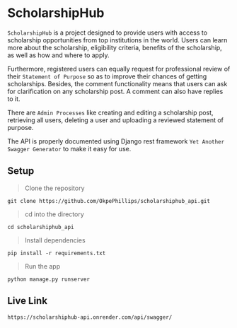 # ScholarshipHub

`ScholarshipHub` is a project designed to provide users with access to scholarship opportunities from top institutions in the world. Users can learn more about the scholarship, eligibility criteria, benefits of the scholarship, as well as how and where to apply.

Furthermore, registered users can equally request for professional review of their `Statement of Purpose` so as to improve their chances of getting scholarships. Besides, the comment functionality means that users can ask for clarification on any scholarship post. A comment can also have replies to it.

There are `Admin Processes` like creating and editing a scholarship post, retrieving all users, deleting a user and uploading a reviewed statement of purpose.

The API is properly documented using Django rest framework `Yet Another Swagger Generator` to make it easy for use.

## Setup

> Clone the repository
  
    git clone https://github.com/OkpePhillips/scholarshiphub_api.git
    
> cd into the directory
    
    
    cd scholarshiphub_api
  
> Install dependencies
    
   
    pip install -r requirements.txt
  
> Run the app
    
    
    python manage.py runserver


## Live Link
`https://scholarshiphub-api.onrender.com/api/swagger/`